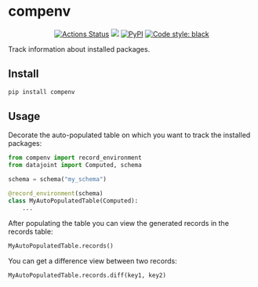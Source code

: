 # compenv

<p align="center">
<a href="https://github.com/sinzlab/compenv/actions/workflows/ci.yml"><img alt="Actions Status" src="https://github.com/sinzlab/compenv/actions/workflows/ci.yml/badge.svg"></a>
<a href="https://codecov.io/gh/sinzlab/compenv"><img src="https://codecov.io/gh/sinzlab/compenv/branch/main/graph/badge.svg?token=r1gr933Slt"/></a>
<a href="https://pypi.org/project/compenv/"><img alt="PyPI" src="https://img.shields.io/pypi/v/compenv"></a>
<a href="https://github.com/psf/black"><img alt="Code style: black" src="https://img.shields.io/badge/code%20style-black-000000.svg"></a>
</p>

Track information about installed packages.

## Install

```bash
pip install compenv
```

## Usage

Decorate the auto-populated table on which you want to track the installed packages:

```python
from compenv import record_environment
from datajoint import Computed, schema

schema = schema("my_schema")

@record_environment(schema)
class MyAutoPopulatedTable(Computed):
    ...
```

After populating the table you can view the generated records in the records table:

```python
MyAutoPopulatedTable.records()
```

You can get a difference view between two records:

```python
MyAutoPopulatedTable.records.diff(key1, key2)
```
